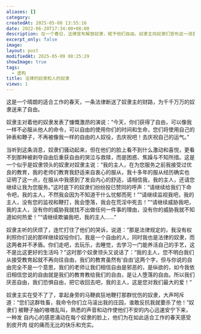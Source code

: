 ```yaml
---
aliases: []
category: 
createdAt: 2025-05-08 13:55:16
date: 2022-06-20T17:34:00+08:00
description: 在一个春日，法律宣布解放奴隶，赋予他们自由。奴隶主向奴隶们宣布这一消息，但奴隶们并未感到喜悦，反而表现出困惑与恐惧。一个受过教育的奴隶领袖代表众人恳求奴隶主继续奴役他们，声称服从带来舒适，自由只会导致堕落。其他奴隶也纷纷附和，表达对命令、监视和鞭打的依赖。奴隶主拒绝请求，强调法律禁止奴役，并劝他们追求自由的生活。然而奴隶们坚持拒绝自由，甚至将自由视为邪恶。最终，愤怒的奴隶主用鞭子驱赶他们，奴隶们却在熟悉的痛苦中感到安心与满足，以扭曲的方式庆祝“自由”。
excerpt_only: false
image: 
layout: post
modifiedAt: 2025-05-09 08:25:29
showImage: true
tags:
  - 虚构
title: 法律的奴隶和人的奴隶
views: 1
---
```


这是一个晴朗的适合工作的春天，一条法律断送了奴隶主的财路，为千千万万的奴隶送来了自由。

奴隶主对着他的奴隶发表了慷慨激昂的演说：“今天，你们获得了自由，可以像我 一样不必服从他人的命令，可以自由的使用你们的时间和生命，您们将使用自己的 钟表和鞭子，不再被像我一样的自由的人奴役，去庆祝吧！去庆祝自己的运气。”

当听到这条消息，奴隶们骚动起来，但在他们的脸上看不到什么激动和喜悦，更看 不到那种被剥夺自由后重获自由的哭泣与救赎，而是困惑、焦躁与不知所措。这是 一个似乎是奴隶领头的奴隶对奴隶主说：“我的主人，在为您服务之前我接受过优 良的教育，我的老师们教育我舒适来自衷心的服从，我十多年的服从经历确实也 证明了这一点，在服从中我感到了发自内心的舒适，请相信我，我的主人，还请您 继续让我为您服务。”这时底下的奴隶们纷纷投已赞同的呼声：“请继续给我们下命 令吧，我的主人，不然我会因为不知道干什么忧郁而死！”“请继续监视我吧，我的 主人，没有您的监视和鞭打，我会堕落，我会在荒淫中死去！”“请继续威胁我吧，我的主人，没有你的威胁我就找不出做任何一件事的理由，没有你的威胁我就不知 道如何热爱！”“请继续欺骗我吧，我的主人……”

奴隶主听的厌烦了，连忙打住了他们的哭诉，说道：“那是法律规定的，我没有权 利照你们说的那样继续奴役你们，我是一个自由的人，同时我也是法律的奴隶，而 这两者并不矛盾。你们走吧，去玩乐，去睡觉，去学习一门能养活自己的手艺，这 不是比这更好的生活吗？”这时那个奴隶领头又说话了：“我的主人，您不明白我们 从接受教育起就不再向往自由，我们的教育虽然有‘自由’这两个字，但与你说的自 由完全不是一个意思，我们的老师让我们相信自由是邪恶的，是纵欲的，如今我依 旧相信您说的自由就是我们的教育教给我们的自由，是让人堕落的自由。所以我们 厌恶自由，我们恐惧自由，把它收回去吧，我的主人，这是您对我们最大的爱！”

奴隶主实在受不了了，拿起身旁的马鞭疯狂地鞭打那群忧伤的奴隶，大声呵斥道：“您们这群牲畜，我命令你们立马滚出我的庄园，谁敢反抗我就要杀了他！”奴隶们 被鞭子抽的嗷嗷乱叫，熟悉的声音和动作使他们不安的内心迅速安宁下来，一种发 自内心的感恩涌动在每个奴隶的脸上，他们为在如此适合工作的春天感受到皮开肉 绽的痛而无比的快乐和充实。
